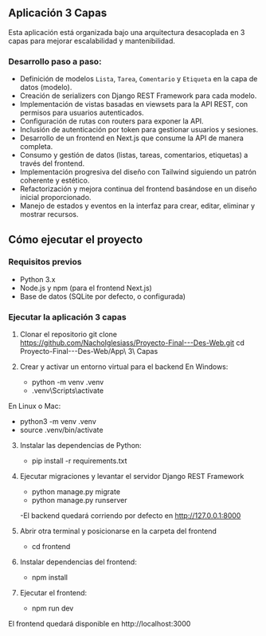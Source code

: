 ## Aplicación 3 Capas

Esta aplicación está organizada bajo una arquitectura desacoplada en 3 capas para mejorar escalabilidad y mantenibilidad.

### Desarrollo paso a paso:

- Definición de modelos `Lista`, `Tarea`, `Comentario` y `Etiqueta` en la capa de datos (modelo).
- Creación de serializers con Django REST Framework para cada modelo.
- Implementación de vistas basadas en viewsets para la API REST, con permisos para usuarios autenticados.
- Configuración de rutas con routers para exponer la API.
- Inclusión de autenticación por token para gestionar usuarios y sesiones.
- Desarrollo de un frontend en Next.js que consume la API de manera completa.
- Consumo y gestión de datos (listas, tareas, comentarios, etiquetas) a través del frontend.
- Implementación progresiva del diseño con Tailwind siguiendo un patrón coherente y estético.
- Refactorización y mejora continua del frontend basándose en un diseño inicial proporcionado.
- Manejo de estados y eventos en la interfaz para crear, editar, eliminar y mostrar recursos.

## Cómo ejecutar el proyecto

### Requisitos previos

- Python 3.x
- Node.js y npm (para el frontend Next.js)
- Base de datos (SQLite por defecto, o configurada)

### Ejecutar la aplicación 3 capas

1. Clonar el repositorio
   git clone https://github.com/NachoIglesiass/Proyecto-Final---Des-Web.git
   cd Proyecto-Final---Des-Web/App\ 3\ Capas

2. Crear y activar un entorno virtual para el backend
En Windows:
   - python -m venv .venv
   - .venv\Scripts\activate

En Linux o Mac:
   - python3 -m venv .venv
   - source .venv/bin/activate

3. Instalar las dependencias de Python:
   - pip install -r requirements.txt

4. Ejecutar migraciones y levantar el servidor Django REST Framework
   - python manage.py migrate
   - python manage.py runserver

   -El backend quedará corriendo por defecto en http://127.0.0.1:8000

5. Abrir otra terminal y posicionarse en la carpeta del frontend 
   - cd frontend

6. Instalar dependencias del frontend:
   - npm install

7. Ejecutar el frontend:
   - npm run dev

El frontend quedará disponible en http://localhost:3000 
